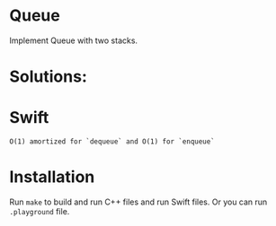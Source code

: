 # Queue
Implement Queue with two stacks.

# Solutions:

# Swift
```
O(1) amortized for `dequeue` and O(1) for `enqueue`
```

# Installation
Run `make` to build and run C++ files and run Swift files. Or you can run `.playground` file.

